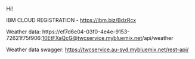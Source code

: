 Hi!

IBM CLOUD REGISTRATION -
https://ibm.biz/BdzRcx

Weather data:
https://ef7d6e04-03f0-4e4e-9153-72621f75f906:10EtFXaQcG@twcservice.mybluemix.net/api/weather

Weather data swagger:
https://twcservice.au-syd.mybluemix.net/rest-api/
